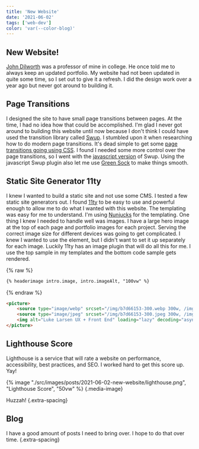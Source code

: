 ```yaml
---
title: 'New Website'
date: '2021-06-02'
tags: ['web-dev']
color: 'var(--color-blog)'
---
```


## New Website!

[John Dilworth](https://johndilworth.com/) was a professor of mine in college. He once told me to always keep an updated portfolio. My website had not been updated in quite some time, so I set out to give it a refresh. I did the design work over a year ago but never got around to building it. 

## Page Transitions

I designed the site to have small page transitions between pages. At the time, I had no idea how that could be accomplished. I'm glad I never got around to building this website until now because I don't think I could have used the transition library called [Swup](https://swup.js.org/). I stumbled upon it when researching how to do modern page transitions. It's dead simple to get some [page transitions going using CSS](https://swup.js.org/getting-started/example). I found I needed some more control over the page transitions, so I went with the [javascript version](https://swup.js.org/plugins/js-plugin) of Swup. Using the javascript Swup plugin also let me use [Green Sock](https://greensock.com/) to make things smooth.

## Static Site Generator 11ty

I knew I wanted to build a static site and not use some CMS. I tested a few static site generators out. I found [11ty](https://www.11ty.dev/) to be easy to use and powerful enough to allow me to do what I wanted with this website. The templating was easy for me to understand. I'm using [Nunjucks](https://www.11ty.dev/docs/languages/nunjucks/) for the templating. One thing I knew I needed to handle well was images. I have a large hero image at the top of each page and portfolio images for each project. Serving the correct image size for different devices was going to get complicated. I knew I wanted to use the <picture> element, but I didn't want to set it up separately for each image. Luckily 11ty has an image plugin that will do all this for me. I use the top sample in my templates and the bottom code sample gets rendered.

{% raw %}
``` html
{% headerimage intro.image, intro.imageAlt, "100vw" %}
```
{% endraw %}

``` html
<picture>
    <source type="image/webp" srcset="/img/b7d66153-300.webp 300w, /img/b7d66153-600.webp 600w, /img/b7d66153-900.webp 900w, /img/b7d66153-1200.webp 1200w, /img/b7d66153-1800.webp 1800w, /img/b7d66153-2000.webp 2000w, /img/b7d66153-3500.webp 3500w" sizes="100vw">
    <source type="image/jpeg" srcset="/img/b7d66153-300.jpeg 300w, /img/b7d66153-600.jpeg 600w, /img/b7d66153-900.jpeg 900w, /img/b7d66153-1200.jpeg 1200w, /img/b7d66153-1800.jpeg 1800w, /img/b7d66153-2000.jpeg 2000w, /img/b7d66153-3500.jpeg 3500w" sizes="100vw">
    <img alt="Luke Larsen UX + Front End" loading="lazy" decoding="async" src="/img/b7d66153-300.jpeg" width="3500" height="2517">
</picture>
```

## Lighthouse Score

Lighthouse is a service that will rate a website on performance, accessibility, best practices, and SEO. I worked hard to get this score up. Yay!

{% image "./src/images/posts/2021-06-02-new-website/lighthouse.png", "Lighthouse Score", "50vw" %}
{.media-image}

Huzzah!
{.extra-spacing}

## Blog

I have a good amount of posts I need to bring over. I hope to do that over time.
{.extra-spacing}